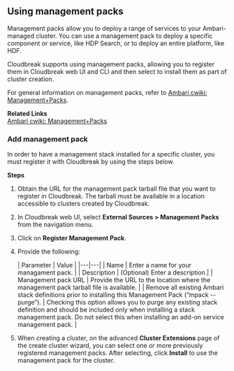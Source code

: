 ## Using management packs

Management packs allow you to deploy a range of services to your Ambari-managed cluster. You can use a management pack to deploy a specific component or service, like HDP Search, or to deploy an entire platform, like HDF.

Cloudbreak supports using management packs, allowing you to register them in Cloudbreak web UI and CLI and then select to install them as part of cluster creation. 

For general information on management packs, refer to [Ambari cwiki: Management+Packs](https://cwiki.apache.org/confluence/display/AMBARI/Management+Packs).  

**Related Links**  
[Ambari cwiki: Management+Packs](https://cwiki.apache.org/confluence/display/AMBARI/Management+Packs)  


### Add management pack

In order to have a management stack installed for a specific cluster, you must register it with Cloudbreak by using the steps below.

**Steps**

1. Obtain the URL for the management pack tarball file that you want to register in Cloudbreak. The tarball  must be available in a location accessible to clusters created by Cloudbreak.  

1. In Cloudbreak web UI, select **External Sources > Management Packs** from the navigation menu. 

3. Click on **Register Management Pack**. 

4. Provide the following:

    | Parameter | Value |
|---|---|
| Name | Enter a name for your managament pack. |
| Description | (Optional) Enter a description.|
| Management pack URL | Provide the URL to the location where the management pack tarball file is available. |
| Remove all existing Ambari stack definitions prior to installing this Management Pack (“mpack --purge”).
| Checking this option allows you to purge any existing stack definition and should be included only when installing a stack management pack. Do not select this when installing an add-on service management pack. |
    
4. When creating a cluster, on the advanced **Cluster Extensions** page of the create cluster wizard, you can select one or more previously registered management packs. After selecting, click **Install** to use the management pack for the cluster. 




